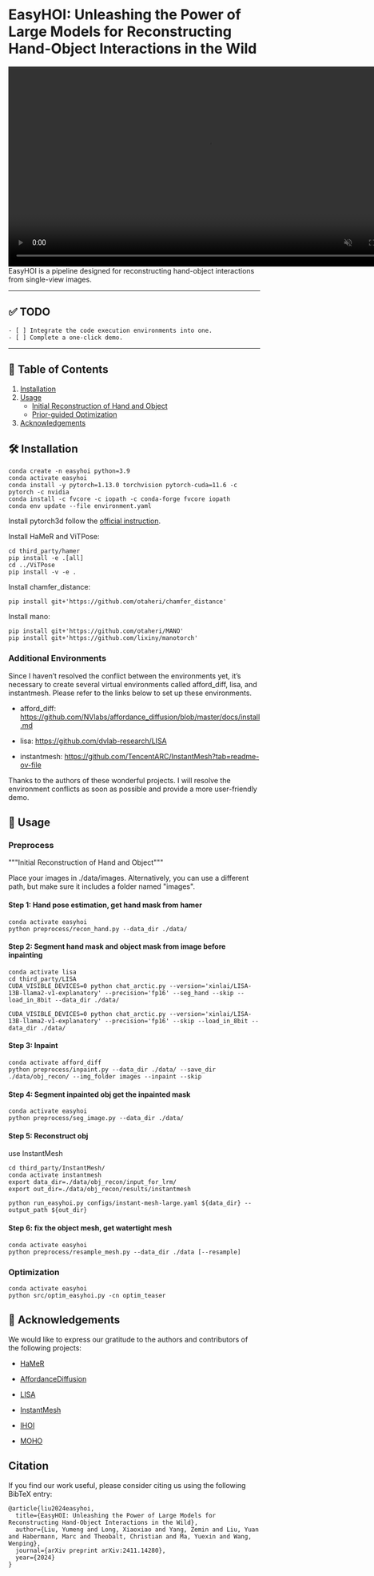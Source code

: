 # EasyHOI: Unleashing the Power of Large Models for Reconstructing Hand-Object Interactions in the Wild
<div align="center">
  <video autoplay loop muted playsinline width="800">
    <source src="docs/proj-images/teaser.mp4" type="video/mp4">
  </video>
</div>
EasyHOI is a pipeline designed for reconstructing hand-object interactions from single-view images.

---
## ✅ TODO
    - [ ] Integrate the code execution environments into one.
    - [ ] Complete a one-click demo.
---

## 📑 Table of Contents
1. [Installation](#installation)
2. [Usage](#usage)
    - [Initial Reconstruction of Hand and Object](#preprocess)
    - [Prior-guided Optimization](#optimization)
3. [Acknowledgements](#acknowledgements)

## 🛠️ Installation

```
conda create -n easyhoi python=3.9
conda activate easyhoi
conda install -y pytorch=1.13.0 torchvision pytorch-cuda=11.6 -c pytorch -c nvidia
conda install -c fvcore -c iopath -c conda-forge fvcore iopath
conda env update --file environment.yaml
```
Install pytorch3d follow the [official instruction](https://github.com/facebookresearch/pytorch3d/blob/main/INSTALL.md).


Install HaMeR and ViTPose:
```
cd third_party/hamer
pip install -e .[all]
cd ../ViTPose
pip install -v -e .
```

Install chamfer_distance:
```
pip install git+'https://github.com/otaheri/chamfer_distance'
```

Install mano:
```
pip install git+'https://github.com/otaheri/MANO'
pip install git+'https://github.com/lixiny/manotorch'
```

### Additional Environments
Since I haven’t resolved the conflict between the environments yet, it’s necessary to create several virtual environments called afford_diff, lisa, and instantmesh. Please refer to the links below to set up these environments.

- afford_diff: https://github.com/NVlabs/affordance_diffusion/blob/master/docs/install.md

- lisa: https://github.com/dvlab-research/LISA
- instantmesh: https://github.com/TencentARC/InstantMesh?tab=readme-ov-file

Thanks to the authors of these wonderful projects. I will resolve the environment conflicts as soon as possible and provide a more user-friendly demo.


## 🚀  Usage

### Preprocess

"""Initial Reconstruction of Hand and Object"""

Place your images in ./data/images. Alternatively, you can use a different path, but make sure it includes a folder named "images".

#### Step 1: Hand pose estimation, get hand mask from hamer
```
conda activate easyhoi
python preprocess/recon_hand.py --data_dir ./data/

```

#### Step 2: Segment hand mask and object mask from image before inpainting
```
conda activate lisa
cd third_party/LISA
CUDA_VISIBLE_DEVICES=0 python chat_arctic.py --version='xinlai/LISA-13B-llama2-v1-explanatory' --precision='fp16' --seg_hand --skip --load_in_8bit --data_dir ./data/

CUDA_VISIBLE_DEVICES=0 python chat_arctic.py --version='xinlai/LISA-13B-llama2-v1-explanatory' --precision='fp16' --skip --load_in_8bit --data_dir ./data/
```

#### Step 3: Inpaint
```
conda activate afford_diff
python preprocess/inpaint.py --data_dir ./data/ --save_dir ./data/obj_recon/ --img_folder images --inpaint --skip
```


#### Step 4: Segment inpainted obj get the inpainted mask 

```
conda activate easyhoi
python preprocess/seg_image.py --data_dir ./data/
```

#### Step 5: Reconstruct obj
use InstantMesh
```
cd third_party/InstantMesh/
conda activate instantmesh
export data_dir=./data/obj_recon/input_for_lrm/
export out_dir=./data/obj_recon/results/instantmesh

python run_easyhoi.py configs/instant-mesh-large.yaml ${data_dir} --output_path ${out_dir}
```

#### Step 6: fix the object mesh, get watertight mesh
```
conda activate easyhoi
python preprocess/resample_mesh.py --data_dir ./data [--resample]
```

### Optimization
```
conda activate easyhoi
python src/optim_easyhoi.py -cn optim_teaser

```

## 🙏 Acknowledgements

We would like to express our gratitude to the authors and contributors of the following projects:
- [HaMeR](https://github.com/geopavlakos/hamer/tree/main)
- [AffordanceDiffusion](https://github.com/NVlabs/affordance_diffusion/blob/master/docs/install.md)

- [LISA](https://github.com/dvlab-research/LISA)
- [InstantMesh](https://github.com/TencentARC/InstantMesh?tab=readme-ov-file)
- [IHOI](https://github.com/JudyYe/ihoi)
- [MOHO](https://github.com/ZhangCYG/MOHO)

## Citation
If you find our work useful, please consider citing us using the following BibTeX entry:
```
@article{liu2024easyhoi,
  title={EasyHOI: Unleashing the Power of Large Models for Reconstructing Hand-Object Interactions in the Wild},
  author={Liu, Yumeng and Long, Xiaoxiao and Yang, Zemin and Liu, Yuan and Habermann, Marc and Theobalt, Christian and Ma, Yuexin and Wang, Wenping},
  journal={arXiv preprint arXiv:2411.14280},
  year={2024}
}
```